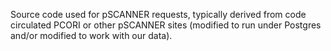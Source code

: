 Source code used for pSCANNER requests, typically derived from code
circulated PCORI or other pSCANNER sites (modified to run under Postgres
and/or modified to work with our data).
